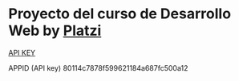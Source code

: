 # Proyecto del curso de Desarrollo Web by [Platzi](http://platzi.com)

[API KEY](http://openweathermap.org/register)

APPID (API key) 80114c7878f599621184a687fc500a12
